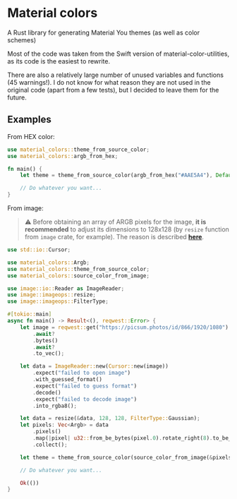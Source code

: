 # Material colors

A Rust library for generating Material You themes (as well as color schemes)

Most of the code was taken from the Swift version of material-color-utilities, as its code is the easiest to rewrite.

There are also a relatively large number of unused variables and functions (45 warnings!). I do not know for what reason they are not used in the original code (apart from a few tests), but I decided to leave them for the future.

## Examples

From HEX color:

```rust
use material_colors::theme_from_source_color;
use material_colors::argb_from_hex;

fn main() {
    let theme = theme_from_source_color(argb_from_hex("#AAE5A4"), Default::default());

    // Do whatever you want...
}
```

From image:

> :warning: Before obtaining an array of ARGB pixels for the image, **it is recommended** to adjust its dimensions to 128x128 (by `resize` function from `image` crate, for example). The reason is described [**here**](https://github.com/material-foundation/material-color-utilities/blob/main/extract_colors.md).

```rust
use std::io::Cursor;

use material_colors::Argb;
use material_colors::theme_from_source_color;
use material_colors::source_color_from_image;

use image::io::Reader as ImageReader;
use image::imageops::resize;
use image::imageops::FilterType;

#[tokio::main]
async fn main() -> Result<(), reqwest::Error> {
    let image = reqwest::get("https://picsum.photos/id/866/1920/1080")
        .await?
        .bytes()
        .await?
        .to_vec();

    let data = ImageReader::new(Cursor::new(image))
        .expect("failed to open image")
        .with_guessed_format()
        .expect("failed to guess format")
        .decode()
        .expect("failed to decode image")
        .into_rgba8();

    let data = resize(&data, 128, 128, FilterType::Gaussian);
    let pixels: Vec<Argb> = data
        .pixels()
        .map(|pixel| u32::from_be_bytes(pixel.0).rotate_right(8).to_be_bytes())
        .collect();

    let theme = theme_from_source_color(source_color_from_image(&pixels), Default::default());

    // Do whatever you want...

    Ok(())
}
```
